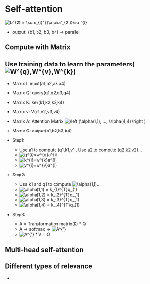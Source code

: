 # Self-attention  
  
  <img src="https://latex.codecogs.com/svg.image?b^{2}&space;=&space;\sum_{i}^{}\alpha'_{2,i}\nu&space;^{i}" title="b^{2} = \sum_{i}^{}\alpha'_{2,i}\nu ^{i}" />  
  
  * output: {b1, b2, b3, b4} -> parallel  

## Compute with Matrix
## Use training data to learn the parameters(<img src="https://latex.codecogs.com/svg.image?W^{q},W^{v},W^{k}" title="W^{q},W^{v},W^{k}" />)  

  * Matrix I: input(a1,a2,a3,a4)  
  * Matrix Q: query(q1,q2,q3,q4)  
  * Matrix K: key(k1,k2,k3,k4)  
  * Matrix v: V(v1,v2,v3,v4)  
  * Matrix A: Attention Matrix <img src="https://latex.codecogs.com/svg.image?\left&space;(\alpha(1,1),&space;...,&space;&space;\alpha(4,4)&space;&space;\right&space;)" title="\left (\alpha(1,1), ..., \alpha(4,4) \right )" />  
  * Matrix O: output(b1,b2,b3,b4)  
  
  * Step1:  
    * Use a1 to compute (q1,k1,v1), Use a2 to compute (q2,k2,v2)...  
    * <img src="https://latex.codecogs.com/svg.image?q^{i}=w^{q}a^{i}" title="q^{i}=w^{q}a^{i}" />  
    * <img src="https://latex.codecogs.com/svg.image?k^{i}=w^{k}a^{i}" title="k^{i}=w^{k}a^{i}" />  
    * <img src="https://latex.codecogs.com/svg.image?v^{i}=w^{v}a^{i}" title="v^{i}=w^{v}a^{i}" />  
  
  * Step2:  
    * Usa k1 and q1 to compute <img src="https://latex.codecogs.com/svg.image?\alpha(1,1)&space;" title="\alpha(1,1) " />...  
    * <img src="https://latex.codecogs.com/svg.image?\alpha(1,1)&space;=&space;k_{1}^{T}q_{1}" title="\alpha(1,1) = k_{1}^{T}q_{1}" />  
    * <img src="https://latex.codecogs.com/svg.image?\alpha(1,2)&space;=&space;k_{2}^{T}q_{1}" title="\alpha(1,2) = k_{2}^{T}q_{1}" />  
    * <img src="https://latex.codecogs.com/svg.image?\alpha(1,3)&space;=&space;k_{3}^{T}q_{1}" title="\alpha(1,3) = k_{3}^{T}q_{1}" />  
    * <img src="https://latex.codecogs.com/svg.image?\alpha(1,4)&space;=&space;k_{4}^{T}q_{1}" title="\alpha(1,4) = k_{4}^{T}q_{1}" />  
  
  * Step3:  
    * A = Transformation matrix(K) * Q  
    * A -> softmax -> <img src="https://latex.codecogs.com/svg.image?A^{'}" title="A^{'}" />  
    * <img src="https://latex.codecogs.com/svg.image?A^{'}" title="A^{'}" /> * V = O  

## Multi-head self-attention  
## Different types of relevance  
  * 

